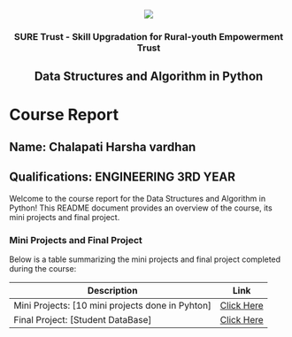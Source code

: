 <!-- PROJECT LOGO -->
<br />

<div align="center">
   <img src='https://user-images.githubusercontent.com/73131499/166115643-d3187f47-d38f-41b2-ae42-5ecbbc60de14.png' />


<h3 align="center">SURE Trust - Skill Upgradation for Rural-youth Empowerment Trust</h3>
  <h2> Data Structures and Algorithm in Python </h2>
</div>

# Course Report

## Name: Chalapati Harsha vardhan

## Qualifications: ENGINEERING 3RD YEAR

Welcome to the course report for the Data Structures and Algorithm in Python! This README document provides an overview of the course, its mini projects and final project.

### Mini Projects and Final Project

Below is a table summarizing the mini projects and final project completed during the course:

| Description                               | Link                                    |
|-------------------------------------------|-----------------------------------------|
| Mini Projects: [10 mini projects done in Pyhton]| [Click Here](https://github.com/harsha8688/G2_DSA_Python/tree/main/Mini%20Projects/Harsha%20Vardhan)                         |
| Final Project: [Student DataBase]| [Click Here](https://github.com/harsha8688/G2_DSA_Python/tree/main/Final%20Capstone%20Project/Harsha%20Vardhan)                        |
